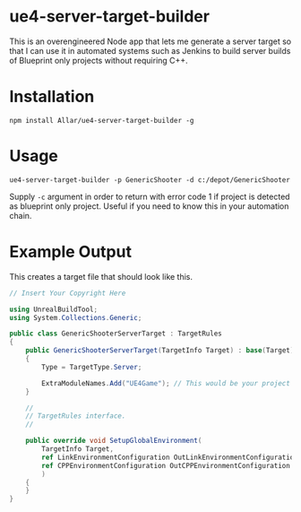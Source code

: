 # ue4-server-target-builder

This is an overengineered Node app that lets me generate a server target so that I can use it in automated systems such as Jenkins to build server builds of Blueprint only projects without requiring C++.

# Installation 

`npm install Allar/ue4-server-target-builder -g`

# Usage

`ue4-server-target-builder -p GenericShooter -d c:/depot/GenericShooter`

Supply `-c` argument in order to return with error code 1 if project is detected as blueprint only project. Useful if you need to know this in your automation chain.

# Example Output

This creates a target file that should look like this.

```cs
// Insert Your Copyright Here

using UnrealBuildTool;
using System.Collections.Generic;

public class GenericShooterServerTarget : TargetRules
{
	public GenericShooterServerTarget(TargetInfo Target) : base(Target)
	{
		Type = TargetType.Server;

		ExtraModuleNames.Add("UE4Game"); // This would be your project module if not BP only
	}

	//
	// TargetRules interface.
	//

	public override void SetupGlobalEnvironment(
		TargetInfo Target,
		ref LinkEnvironmentConfiguration OutLinkEnvironmentConfiguration,
		ref CPPEnvironmentConfiguration OutCPPEnvironmentConfiguration
		)
	{
	}
}
```